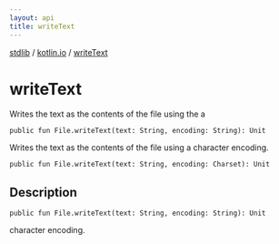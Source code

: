 ```yaml
---
layout: api
title: writeText
---
```

[stdlib](../index.html) / [kotlin.io](index.html) / [writeText](writeText.html)

# writeText
Writes the text as the contents of the file using the a
```
public fun File.writeText(text: String, encoding: String): Unit
```
Writes the text as the contents of the file using a character encoding.
```
public fun File.writeText(text: String, encoding: Charset): Unit
```
## Description
```
public fun File.writeText(text: String, encoding: String): Unit
```
character encoding.

